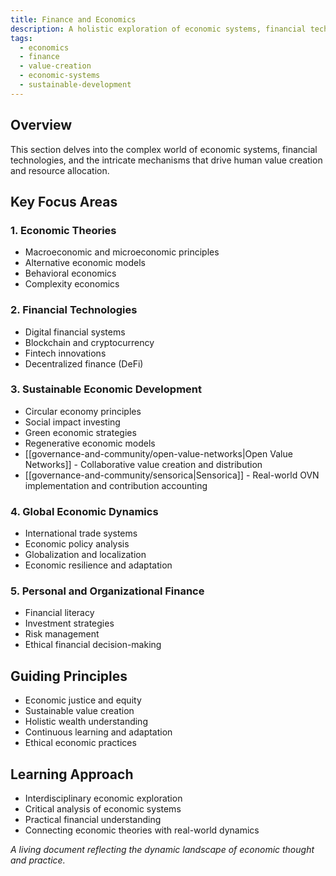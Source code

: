 ```yaml
---
title: Finance and Economics
description: A holistic exploration of economic systems, financial technologies, and sustainable value creation
tags:
  - economics
  - finance
  - value-creation
  - economic-systems
  - sustainable-development
---
```


## Overview

This section delves into the complex world of economic systems, financial technologies, and the intricate mechanisms that drive human value creation and resource allocation.

## Key Focus Areas

### 1. Economic Theories
- Macroeconomic and microeconomic principles
- Alternative economic models
- Behavioral economics
- Complexity economics

### 2. Financial Technologies
- Digital financial systems
- Blockchain and cryptocurrency
- Fintech innovations
- Decentralized finance (DeFi)

### 3. Sustainable Economic Development
- Circular economy principles
- Social impact investing
- Green economic strategies
- Regenerative economic models
- [[governance-and-community/open-value-networks|Open Value Networks]] - Collaborative value creation and distribution
- [[governance-and-community/sensorica|Sensorica]] - Real-world OVN implementation and contribution accounting

### 4. Global Economic Dynamics
- International trade systems
- Economic policy analysis
- Globalization and localization
- Economic resilience and adaptation

### 5. Personal and Organizational Finance
- Financial literacy
- Investment strategies
- Risk management
- Ethical financial decision-making

## Guiding Principles
- Economic justice and equity
- Sustainable value creation
- Holistic wealth understanding
- Continuous learning and adaptation
- Ethical economic practices

## Learning Approach
- Interdisciplinary economic exploration
- Critical analysis of economic systems
- Practical financial understanding
- Connecting economic theories with real-world dynamics

*A living document reflecting the dynamic landscape of economic thought and practice.*
